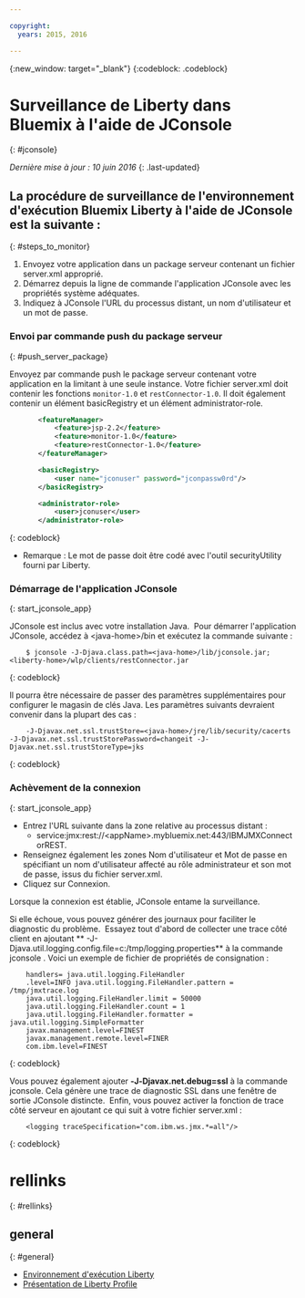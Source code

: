 ```yaml
---

copyright:
  years: 2015, 2016

---
```


{:new_window: target="_blank"}
{:codeblock: .codeblock}

# Surveillance de Liberty dans Bluemix à l'aide de JConsole
{: #jconsole}

*Dernière mise à jour : 10 juin 2016*
{: .last-updated}

## La procédure de surveillance de l'environnement d'exécution Bluemix Liberty à l'aide de JConsole est la suivante :
{: #steps_to_monitor}

1. Envoyez votre application dans un package serveur contenant un fichier server.xml approprié.
2. Démarrez depuis la ligne de commande l'application JConsole avec les propriétés système adéquates.
3. Indiquez à JConsole l'URL du processus distant, un nom d'utilisateur et un mot de passe.

### Envoi par commande push du package serveur
{: #push_server_package}

Envoyez par commande push le package serveur contenant votre application en la limitant à une seule instance. Votre fichier server.xml doit contenir les fonctions `monitor-1.0` et `restConnector-1.0`. Il doit également contenir un élément basicRegistry et un élément administrator-role.
```xml
       <featureManager>
           <feature>jsp-2.2</feature>
           <feature>monitor-1.0</feature>
           <feature>restConnector-1.0</feature>
       </featureManager>

       <basicRegistry>
           <user name="jconuser" password="jconpassw0rd"/>
       </basicRegistry>

       <administrator-role>
           <user>jconuser</user>
       </administrator-role>
```
{: codeblock}

   * Remarque : Le mot de passe doit être codé avec l'outil securityUtility fourni par Liberty.

### Démarrage de l'application JConsole
{: start_jconsole_app}

JConsole est inclus avec votre installation Java.   Pour démarrer l'application JConsole, accédez à &lt;java-home&gt;/bin et exécutez la commande suivante :
```
    $ jconsole -J-Djava.class.path=<java-home>/lib/jconsole.jar;<liberty-home>/wlp/clients/restConnector.jar
```
{: codeblock}

Il pourra être nécessaire de passer des paramètres supplémentaires pour configurer le magasin de clés Java. Les paramètres suivants devraient convenir dans la plupart des cas :
```
    -J-Djavax.net.ssl.trustStore=<java-home>/jre/lib/security/cacerts -J-Djavax.net.ssl.trustStorePassword=changeit -J-Djavax.net.ssl.trustStoreType=jks
```
{: codeblock}

### Achèvement de la connexion
{: start_jconsole_app}
  * Entrez l'URL suivante dans la zone relative au processus distant :
    * service:jmx:rest://&lt;appName&gt;.mybluemix.net:443/IBMJMXConnectorREST.
  *  Renseignez également les zones Nom d'utilisateur et Mot de passe en spécifiant un nom d'utilisateur affecté au rôle administrateur et son mot de passe, issus du fichier server.xml.
  * Cliquez sur Connexion.

Lorsque la connexion est établie, JConsole entame la surveillance.

Si elle échoue, vous pouvez générer des journaux pour faciliter le diagnostic du problème.   Essayez tout d'abord de collecter une trace côté client en ajoutant ** -J-Djava.util.logging.config.file=c:/tmp/logging.properties** à la commande jconsole .
Voici un exemple de fichier de propriétés de consignation :
```
    handlers= java.util.logging.FileHandler
    .level=INFO java.util.logging.FileHandler.pattern = /tmp/jmxtrace.log
    java.util.logging.FileHandler.limit = 50000
    java.util.logging.FileHandler.count = 1
    java.util.logging.FileHandler.formatter = java.util.logging.SimpleFormatter
    javax.management.level=FINEST
    javax.management.remote.level=FINER
    com.ibm.level=FINEST
```
{: codeblock}

Vous pouvez également ajouter <b>&dash;J&dash;Djavax.net.debug=ssl</b> à la commande jconsole. Cela génère une trace de diagnostic SSL dans une fenêtre de sortie JConsole distincte.   Enfin, vous pouvez activer la fonction de trace côté serveur en ajoutant ce qui suit à votre fichier server.xml :
```
    <logging traceSpecification="com.ibm.ws.jmx.*=all"/>
```
{: codeblock}

# rellinks
{: #rellinks}
## general
{: #general}
* [Environnement d'exécution Liberty](index.html)
* [Présentation de Liberty Profile](http://www-01.ibm.com/support/knowledgecenter/SSAW57_8.5.5/com.ibm.websphere.wlp.nd.doc/ae/cwlp_about.html)

